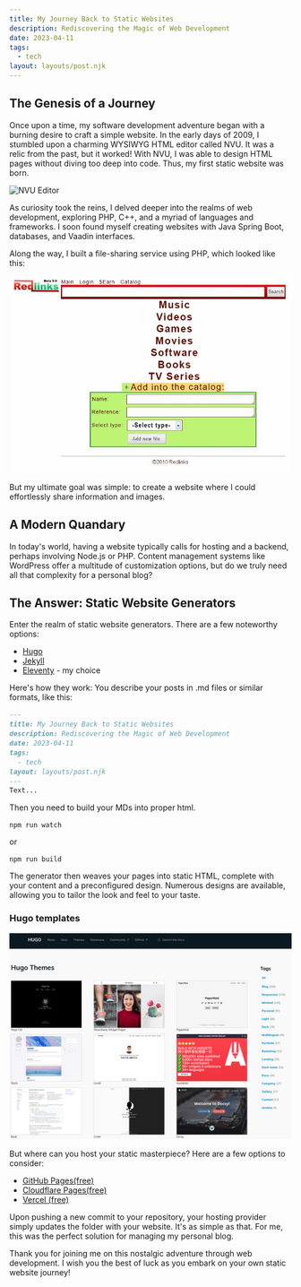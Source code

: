 ```yaml
---
title: My Journey Back to Static Websites 
description: Rediscovering the Magic of Web Development
date: 2023-04-11
tags:
  - tech
layout: layouts/post.njk
---
```

## The Genesis of a Journey

Once upon a time, my software development adventure began with a burning desire to craft a simple website. In the early days of 2009, I stumbled upon a charming WYSIWYG HTML editor called NVU. It was a relic from the past, but it worked! With NVU, I was able to design HTML pages without diving too deep into code. Thus, my first static website was born.

![NVU Editor](https://upload.wikimedia.org/wikipedia/commons/b/b2/Nvu_screenshot2.png)

As curiosity took the reins, I delved deeper into the realms of web development, exploring PHP, C++, and a myriad of languages and frameworks. I soon found myself creating websites with Java Spring Boot, databases, and Vaadin interfaces.

Along the way, I built a file-sharing service using PHP, which looked like this:

![Redlinks](/img/redlinks_web.jpg)

But my ultimate goal was simple: to create a website where I could effortlessly share information and images.

## A Modern Quandary
In today's world, having a website typically calls for hosting and a backend, perhaps involving Node.js or PHP. Content management systems like WordPress offer a multitude of customization options, but do we truly need all that complexity for a personal blog?

## The Answer: Static Website Generators
Enter the realm of static website generators. There are a few noteworthy options:
- [Hugo](https://gohugo.io/)
- [Jekyll](https://jekyllrb.com/)
- [Eleventy](https://www.11ty.dev/) - my choice

Here's how they work: You describe your posts in .md files or similar formats, like this:

``` markdown
---
title: My Journey Back to Static Websites 
description: Rediscovering the Magic of Web Development
date: 2023-04-11
tags:
  - tech
layout: layouts/post.njk
---
Text...
```

Then you need to build your MDs into proper html.
```shell
npm run watch
```
or 
```shell
npm run build
```

The generator then weaves your pages into static HTML, complete with your content and a preconfigured design. Numerous designs are available, allowing you to tailor the look and feel to your taste.

### Hugo templates

![Hugo Templates](/img/hugo-templates.jpg)

But where can you host your static masterpiece? Here are a few options to consider:

- [GitHub Pages(free)](https://pages.github.com/)
- [Cloudflare Pages(free)](https://pages.cloudflare.com/)
- [Vercel (free)](https://vercel.com/)

Upon pushing a new commit to your repository, your hosting provider simply updates the folder with your website. It's as simple as that. For me, this was the perfect solution for managing my personal blog.

Thank you for joining me on this nostalgic adventure through web development. I wish you the best of luck as you embark on your own static website journey!

